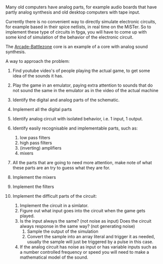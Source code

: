 Many old computers have analog parts, for example audio boards that have partly analog synthesis and old desktop computers with tape input.

Currently there is no convenient way to directly simulate electronic circuits, for example based in their spice netlists, in real time on the MiSTer.
So to implement these type of circuits in fpga, you will have to come up with some kind of simulation of the behavior of the electronic circuit.

The [Arcade-Battlezone](https://github.com/jopdorp/Arcade-BattleZone_MiSTer) core is an example of a core with analog sound synthesis.

A way to approach the problem:

1. Find youtube video's of people playing the actual game, to get some idea of the sounds it has.
1. Play the game in an emulator, paying extra attention to sounds that do not sound the same in the emulator as in the video of the actual machine
1. Identify the digital and analog parts of the schematic.
1. Implement all the digital parts
1. Identify analog circuit with isolated behavior, i.e. 1 input, 1 output.
1. Identify easily recognisable and implementable parts, such as:
   1. low pass filters
   1. high pass filters
   1. (inverting) amplifiers
   1. mixers

1. All the parts that are going to need more attention, make note of what these parts are an try to guess what they are for.
1. Implement the mixers
1. Implement the filters
1. Implement the difficult parts of the circuit:
   1. Implement the circuit in a simlator.
   1. Figure out what input goes into the circuit when the game gets played.
   1. Is the input always the same? (not noise as input) Does the circuit always response in the same way? (not generating noise)
      1. Sample the output of the simulation
      1. Convert the sample into an array literal and trigger it as needed, usually the sample will just be triggered by a pulse in this case.
   1. If the analog circuit has noise as input or has variable inputs such as a number controlled frequency or speed you will need to make a mathematical model of the sound.
